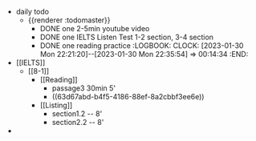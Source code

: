 - daily todo
	- {{renderer :todomaster}}
		- DONE one 2-5min youtube video
		- DONE one IELTS Listen Test 1-2 section, 3-4 section
		- DONE one reading practice
		  :LOGBOOK:
		  CLOCK: [2023-01-30 Mon 22:21:20]--[2023-01-30 Mon 22:35:54] =>  00:14:34
		  :END:
- [[IELTS]]
	- [[8-1]]
		- [[Reading]]
			- passage3 30min 5'
			- ((63d67abd-b4f5-4186-88ef-8a2cbbf3ee6e))
		- [[Listing]]
			- section1.2 -- 8'
			- section2.2 -- 8'
-